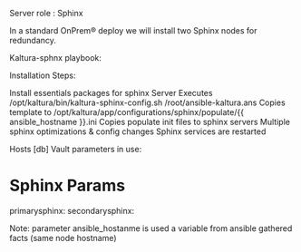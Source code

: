 Server role : Sphinx

In a standard OnPrem® deploy we will install two Sphinx nodes for redundancy.

Kaltura-sphnx playbook:

Installation Steps:

Install essentials packages for sphinx Server
Executes /opt/kaltura/bin/kaltura-sphinx-config.sh /root/ansible-kaltura.ans
Copies template to /opt/kaltura/app/configurations/sphinx/populate/{{ ansible_hostname }}.ini
Copies populate init files to sphinx servers
Multiple sphinx optimizations & config changes
Sphinx services are restarted

Hosts
[db]
Vault parameters in use:

# Sphinx Params
primarysphinx: 
secondarysphinx: 


Note:
parameter ansible_hostanme is used a variable from ansible gathered facts (same node hostname)

